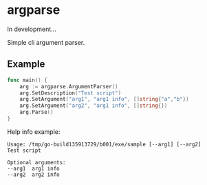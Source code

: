 # argparse

In development...

Simple cli argument parser.

## Example

```go
func main() {
    arg := argparse.ArgumentParser()
    arg.SetDescription("Test script")
    arg.SetArgument("arg1", "arg1 info", []string{"a","b"})
    arg.SetArgument("arg2", "arg1 info", []string{})
    arg.Parse()
}
```

Help info example:
```
Usage: /tmp/go-build135913729/b001/exe/sample [--arg1] [--arg2]
Test script

Optional arguments:
--arg1  arg1 info
--arg2  arg2 info
```